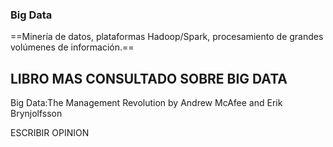 
### Big Data


==Minería de datos, plataformas Hadoop/Spark,
procesamiento de grandes volúmenes de
información.==

## LIBRO MAS CONSULTADO SOBRE BIG DATA
Big Data:The Management Revolution
by Andrew McAfee and Erik Brynjolfsson

ESCRIBIR OPINION 

